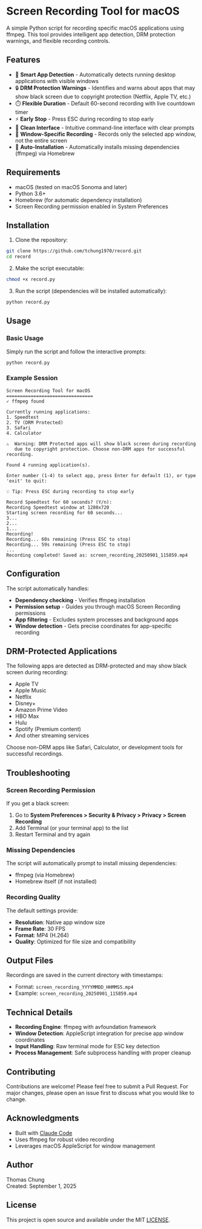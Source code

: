 # Screen Recording Tool for macOS

A simple Python script for recording specific macOS applications using ffmpeg. This tool provides intelligent app detection, DRM protection warnings, and flexible recording controls.

## Features

- 🎯 **Smart App Detection** - Automatically detects running desktop applications with visible windows
- 🔒 **DRM Protection Warnings** - Identifies and warns about apps that may show black screen due to copyright protection (Netflix, Apple TV, etc.)
- ⏱️ **Flexible Duration** - Default 60-second recording with live countdown timer
- ⚡ **Early Stop** - Press ESC during recording to stop early
- 🎨 **Clean Interface** - Intuitive command-line interface with clear prompts
- 📱 **Window-Specific Recording** - Records only the selected app window, not the entire screen
- 🚀 **Auto-Installation** - Automatically installs missing dependencies (ffmpeg) via Homebrew

## Requirements

- macOS (tested on macOS Sonoma and later)
- Python 3.6+
- Homebrew (for automatic dependency installation)
- Screen Recording permission enabled in System Preferences

## Installation

1. Clone the repository:
```bash
git clone https://github.com/tchung1970/record.git
cd record
```

2. Make the script executable:
```bash
chmod +x record.py
```

3. Run the script (dependencies will be installed automatically):
```bash
python record.py
```

## Usage

### Basic Usage

Simply run the script and follow the interactive prompts:

```bash
python record.py
```

### Example Session

```
Screen Recording Tool for macOS
================================
✓ ffmpeg found

Currently running applications:
1. Speedtest
2. TV (DRM Protected)
3. Safari
4. Calculator

⚠️  Warning: DRM Protected apps will show black screen during recording
   due to copyright protection. Choose non-DRM apps for successful recording.

Found 4 running application(s).

Enter number (1-4) to select app, press Enter for default (1), or type 'exit' to quit: 

💡 Tip: Press ESC during recording to stop early

Record Speedtest for 60 seconds? (Y/n): 
Recording Speedtest window at 1280x720
Starting screen recording for 60 seconds...
3...
2...
1...
Recording!
Recording... 60s remaining (Press ESC to stop)
Recording... 59s remaining (Press ESC to stop)
...
Recording completed! Saved as: screen_recording_20250901_115859.mp4
```

## Configuration

The script automatically handles:
- **Dependency checking** - Verifies ffmpeg installation
- **Permission setup** - Guides you through macOS Screen Recording permissions
- **App filtering** - Excludes system processes and background apps
- **Window detection** - Gets precise coordinates for app-specific recording

## DRM-Protected Applications

The following apps are detected as DRM-protected and may show black screen during recording:

- Apple TV
- Apple Music
- Netflix
- Disney+
- Amazon Prime Video
- HBO Max
- Hulu
- Spotify (Premium content)
- And other streaming services

Choose non-DRM apps like Safari, Calculator, or development tools for successful recordings.

## Troubleshooting

### Screen Recording Permission
If you get a black screen:
1. Go to **System Preferences > Security & Privacy > Privacy > Screen Recording**
2. Add Terminal (or your terminal app) to the list
3. Restart Terminal and try again

### Missing Dependencies
The script will automatically prompt to install missing dependencies:
- ffmpeg (via Homebrew)
- Homebrew itself (if not installed)

### Recording Quality
The default settings provide:
- **Resolution**: Native app window size
- **Frame Rate**: 30 FPS
- **Format**: MP4 (H.264)
- **Quality**: Optimized for file size and compatibility

## Output Files

Recordings are saved in the current directory with timestamps:
- Format: `screen_recording_YYYYMMDD_HHMMSS.mp4`
- Example: `screen_recording_20250901_115859.mp4`

## Technical Details

- **Recording Engine**: ffmpeg with avfoundation framework
- **Window Detection**: AppleScript integration for precise app window coordinates
- **Input Handling**: Raw terminal mode for ESC key detection
- **Process Management**: Safe subprocess handling with proper cleanup

## Contributing

Contributions are welcome! Please feel free to submit a Pull Request. For major changes, please open an issue first to discuss what you would like to change.

## Acknowledgments

- Built with [Claude Code](https://claude.ai/code)
- Uses ffmpeg for robust video recording
- Leverages macOS AppleScript for window management

## Author

Thomas Chung  
Created: September 1, 2025

## License

This project is open source and available under the MIT [LICENSE](LICENSE).